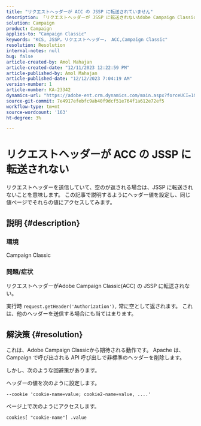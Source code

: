 ```yaml
---
title: "リクエストヘッダーが ACC の JSSP に転送されていません"
description: 「リクエストヘッダーが JSSP に転送されないAdobe Campaign Classicの問題を修正する方法を説明します。」
solution: Campaign
product: Campaign
applies-to: "Campaign Classic"
keywords: "KCS, JSSP，リクエストヘッダー， ACC,Campaign Classic"
resolution: Resolution
internal-notes: null
bug: false
article-created-by: Amol Mahajan
article-created-date: "12/11/2023 12:22:59 PM"
article-published-by: Amol Mahajan
article-published-date: "12/12/2023 7:04:19 AM"
version-number: 1
article-number: KA-23342
dynamics-url: "https://adobe-ent.crm.dynamics.com/main.aspx?forceUCI=1&pagetype=entityrecord&etn=knowledgearticle&id=f538ddff-1f98-ee11-be37-6045bd006239"
source-git-commit: 7e4917efebfc9ab40f9dcf51e764f1a612e72ef5
workflow-type: tm+mt
source-wordcount: '163'
ht-degree: 3%

---
```


# リクエストヘッダーが ACC の JSSP に転送されない


リクエストヘッダーを送信していて、空のが返される場合は、JSSP に転送されないことを意味します。 この記事で説明するようにヘッダー値を設定し、同じ値ページでそれらの値にアクセスしてみます。

## 説明 {#description}


### 環境

Campaign Classic



### 問題/症状

リクエストヘッダーがAdobe Campaign Classic(ACC) の JSSP に転送されない。

実行時 `request.getHeader('Authorization'),` 常に空として返されます。 これは、他のヘッダーを送信する場合にも当てはまります。


## 解決策 {#resolution}


これは、Adobe Campaign Classicから期待される動作です。 Apache は、Campaign で呼び出される API 呼び出しで非標準のヘッダーを削除します。

しかし、次のような回避策があります。

ヘッダーの値を次のように設定します。

`--cookie 'cookie-name=value; cookie2-name=value, ....'`

ページ上で次のようにアクセスします。

`cookies[ "cookie-name"] .value`
